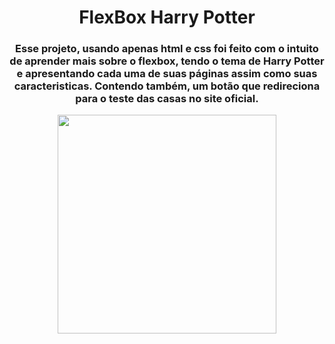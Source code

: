 <h1 align="center"> FlexBox Harry Potter </h1>
<h3 align="center"> Esse projeto, usando apenas html e css foi feito com o intuito de aprender mais sobre o flexbox, tendo o tema de Harry Potter e apresentando cada uma de suas páginas assim como suas caracteristicas. Contendo também, um botão que redireciona para o teste das casas no site oficial. </h3>

<p align="center">
  <img height="350" src="https://user-images.githubusercontent.com/80493617/171042016-e4bed56e-1478-48dc-ae36-4dbc13e71d2f.gif">
</p>
